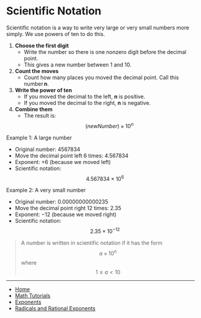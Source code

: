 # Scientific Notation

Scientific notation is a way to write very large or very small numbers more simply. We use powers of ten to do this.

1. **Choose the first digit**
    - Write the number so there is one nonzero digit before the decimal point.
    - This gives a new number between 1 and 10.
2. **Count the moves**
    - Count how many places you moved the decimal point. Call this number **n**.
3. **Write the power of ten**
    - If you moved the decimal to the left, **n** is positive.
    - If you moved the decimal to the right, **n** is negative.    
4. **Combine them**
    - The result is: $$(newNumber) \times 10^n$$


Example 1: A large number
- Original number: 4567834
- Move the decimal point left 6 times: 4.567834
- Exponent: +6 (because we moved left)
- Scientific notation: $$4.567834 \times 10^6$$

Example 2: A very small number
- Original number: 0.00000000000235 
- Move the decimal point right 12 times: 2.35
- Exponent: −12 (because we moved right)
- Scientific notation: $$2.35 \times 10^{-12}$$

> A number is written in scientific notation if it has the form $$a\times 10^n$$ where $$1\le a < 10$$

---

- [Home](./../../../README.md)
- [Math Tutorials](./../../tutorials.md)
- [Exponents](./2_Exponents.md)
- [Radicals and Rational Exponents](./4_Radicals_and_Rational_Exponents.md)
